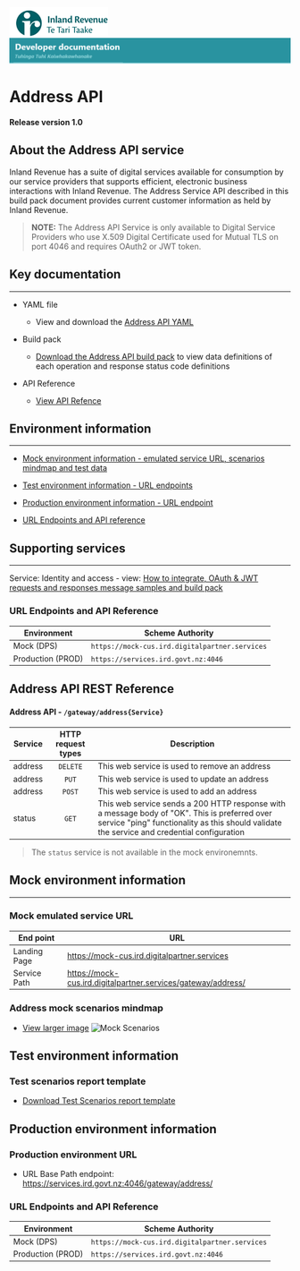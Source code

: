 
![IRD logo](../../Images/IRlogo.gif)
![Software Dev](../../Images/SoftwareDev.png)

# Address API 

#### Release version 1.0

## About the Address API service

Inland Revenue has a suite of digital services available for consumption by our service providers that supports efficient, electronic business interactions with Inland Revenue. 
The Address Service API described in this build pack document provides current customer information as held by Inland Revenue. 

>**NOTE:** The Address API Service is only available to Digital Service Providers who use X.509 Digital Certificate used for Mutual TLS on port 4046 and requires OAuth2 or JWT token.

## Key documentation
---
- YAML file
	- View and download the [Address API YAML](Address%202020-08-05.yaml)

- Build pack 
	- [Download the Address API build pack](Build%20pack%20-%20Address%20API.pdf) to view data definitions of each operation and response status code definitions
	
- API Reference	
	- [View API Refence](#Address-API-REST-Reference)	

## Environment information
---
- [Mock environment information - emulated service URL, scenarios mindmap and test data](#mock-environment-information)

- [Test environment information - URL endpoints](#test-environment-information)

- [Production environment information - URL endpoint](#production-environment-information)

- [URL Endpoints and API reference ](#URL-endpoints)

## Supporting services
---- 

Service: Identity and access - view: [How to integrate, OAuth & JWT requests and responses message samples and build pack](https://github.com/InlandRevenue/Gateway_Services-Access/tree/master/Identity%20and%20Access)


<a name="URL-endpoints"></a>
### URL Endpoints and API Reference

| Environment | Scheme Authority |  
| --- | --- |
| Mock (DPS)| `https://mock-cus.ird.digitalpartner.services`|
| Production (PROD) | `https://services.ird.govt.nz:4046`|


<a name="Address-API-REST-Reference"></a>
## Address API REST Reference

#### Address API - `/gateway/address{Service}`
| Service | HTTP request types | Description |  
| -- | :--: | -- | 
| address | `DELETE` | This web service is used to remove an address | 
| address | `PUT` | This web service is used to update an address | 
| address | `POST` | This web service is used to add an address | 
| status | `GET` | This web service sends a 200 HTTP response with a message body of "OK". This is preferred over service "ping" functionality as this should validate the service and credential configuration |

> The `status` service is not available in the mock environemnts. 

<a name="mock-environment-information"></a>
## Mock environment information
---
### Mock emulated service URL
| End point|  URL|
|--|--|
 Landing Page | https://mock-cus.ird.digitalpartner.services
 Service Path | https://mock-cus.ird.digitalpartner.services/gateway/address/|

### Address mock scenarios mindmap

- [View larger image](../images/Address%20API%20Emulator%20Mindmap.png)
![Mock Scenarios](../images/Address%20API%20Emulator%20Mindmap.png)

<a name="test-environment-information"></a>
## Test environment information

### Test scenarios report template

- [Download Test Scenarios report template](Address%20API-%20Test%20Report%20Template.docx)


<a name="production-environment-information"></a>
## Production environment information

### Production environment URL

* URL Base Path endpoint: https://services.ird.govt.nz:4046/gateway/address/


### URL Endpoints and API Reference

| Environment | Scheme Authority |  
| --- | --- |
| Mock (DPS)| `https://mock-cus.ird.digitalpartner.services`|
| Production (PROD) | `https://services.ird.govt.nz:4046`|

